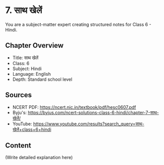 # 7. साथ खेलें

You are a subject-matter expert creating structured notes for Class 6 - Hindi.

## Chapter Overview
- Title: साथ खेलें
- Class: 6
- Subject: Hindi
- Language: English
- Depth: Standard school level

## Sources
- NCERT PDF: https://ncert.nic.in/textbook/pdf/hesc0607.pdf
- Byju's: https://byjus.com/ncert-solutions-class-6-hindi/chapter-7-साथ-खेलें/
- YouTube: https://www.youtube.com/results?search_query=साथ-खेलें+class+6+hindi

## Content
(Write detailed explanation here)
